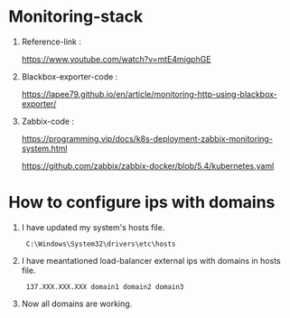 # Monitoring-stack

1. Reference-link :

      https://www.youtube.com/watch?v=mtE4migphGE
      
2. Blackbox-exporter-code :

      https://lapee79.github.io/en/article/monitoring-http-using-blackbox-exporter/
      
3. Zabbix-code :

      https://programming.vip/docs/k8s-deployment-zabbix-monitoring-system.html
      
      https://github.com/zabbix/zabbix-docker/blob/5.4/kubernetes.yaml
      
# How to configure ips with domains

1. I have updated my system's hosts file.

        C:\Windows\System32\drivers\etc\hosts
        
2. I have meantationed load-balancer external ips with domains in hosts file.

        137.XXX.XXX.XXX domain1 domain2 domain3
        
3. Now all domains are working.
 
      
